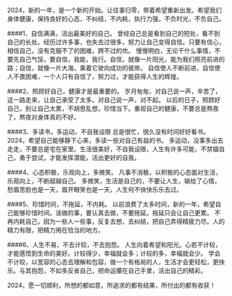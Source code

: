 2024，新的一年，是一个新的开始。让往事归零，带着希望重新出发。希望我们身体健康，保持良好的心态，不纠结，不内耗，执行力强，不负时光，不负自己。

####1、自信满满，活出最美好的自己。
曾经自己总是看到自己的短处，看不到自己的长处。经历过许多事，也失去过很多，努力让自己变得自信。只要有信心，相信自己，没有克服不了的困难，跨不过的坎。
慢慢明白，无论干什么事情，不要先自己气馁，要自信，我能，我行。自信，就像一片阳光，能为我们照亮前进的路；自信，就像一片大海，乘着它驶向成功的彼岸。
自信使人不断前进，自信使人不畏困难，一个人只有自信了，努力过，才能获得人生的辉煌。

####2、照顾好自己，健康才是最重要的。
岁月匆匆，对自己说一声，辛苦了，这一路走来，让自己承受了太多。对自己说一声，对不起。
以后的日子，照顾好自己，别让自己太累，不胡思乱想，珍惜当下。重视自己的健康，不要总是熬夜了，熬夜对身体真的不好。

####3、多读书，多运动，不自我设限
总是很忙，很久没有时间好好看书。2024，希望自己能够静下心来，多读一些对自己有益的书。
多运动，没事多出去走走，不要总是宅在家里。生活很美好，不自我设限，人生有许多可能，不禁锢自己，勇于尝试，才能发挥潜能，活出更好的自我。

####4、心态积极，乐观向上，多微笑。
凡事不消极，以积极的心态面对生活，乐观向上，不断超越自己。
多微笑，生活是自己的，不要让人生，输给了心情，愁眉苦脸也是一天，眉开眼笑也是一天，人生何不快快乐乐去过。

####5、珍惜时间，不拖延，不内耗。
以前浪费了太多时间，新的一年，希望自己能够珍惜时间。该做的事，要认真去做，不要拖延，拖延只会让自己更累。
不再内耗自己，因为一些人一些事，反复去想，去纠结，把自己弄得精疲力尽。人的精力有限，把精力用在恰当的地方。

####6、人生不易，不去计较，不去抱怨。
人生向着希望和阳光。心若不计较，才能感悟到生命的美好。计较得少，幸福就会多；计较的多，幸福就会少。
学会不计较，以宽容的心态去理解和包容，做一个有格局的人，生活才会更轻松，更快乐。与其抱怨，不如多反省自己，把命运攥在自己手里，活出自己的精彩。

2024，愿一切顺利，所想的都如意，所追求的都有结果，所付出的都有收获！